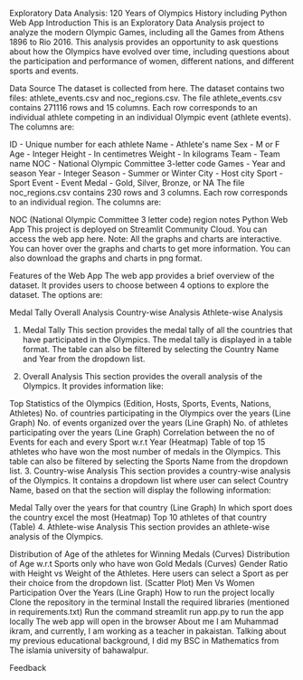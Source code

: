 Exploratory Data Analysis: 120 Years of Olympics History including Python Web App
Introduction
This is an Exploratory Data Analysis project to analyze the modern Olympic Games, including all the Games from Athens 1896 to Rio 2016. This analysis provides an opportunity to ask questions about how the Olympics have evolved over time, including questions about the participation and performance of women, different nations, and different sports and events.

Data Source
The dataset is collected from here. The dataset contains two files: athlete_events.csv and noc_regions.csv.
The file athlete_events.csv contains 271116 rows and 15 columns. Each row corresponds to an individual athlete competing in an individual Olympic event (athlete events). The columns are:

ID - Unique number for each athlete
Name - Athlete's name
Sex - M or F
Age - Integer
Height - In centimetres
Weight - In kilograms
Team - Team name
NOC - National Olympic Committee 3-letter code
Games - Year and season
Year - Integer
Season - Summer or Winter
City - Host city
Sport - Sport
Event - Event
Medal - Gold, Silver, Bronze, or NA
The file noc_regions.csv contains 230 rows and 3 columns. Each row corresponds to an individual region. The columns are:

NOC (National Olympic Committee 3 letter code)
region
notes
Python Web App
This project is deployed on Streamlit Community Cloud. You can access the web app here.
Note: All the graphs and charts are interactive. You can hover over the graphs and charts to get more information. You can also download the graphs and charts in png format.

Features of the Web App
The web app provides a brief overview of the dataset. It provides users to choose between 4 options to explore the dataset. The options are:

Medal Tally
Overall Analysis
Country-wise Analysis
Athlete-wise Analysis
1. Medal Tally
This section provides the medal tally of all the countries that have participated in the Olympics. The medal tally is displayed in a table format. The table can also be filtered by selecting the Country Name and Year from the dropdown list.

2. Overall Analysis
This section provides the overall analysis of the Olympics. It provides information like:

Top Statistics of the Olympics (Edition, Hosts, Sports, Events, Nations, Athletes)
No. of countries participating in the Olympics over the years (Line Graph)
No. of events organized over the years (Line Graph)
No. of athletes participating over the years (Line Graph)
Correlation between the no of Events for each and every Sport w.r.t Year (Heatmap)
Table of top 15 athletes who have won the most number of medals in the Olympics. This table can also be filtered by selecting the Sports Name from the dropdown list.
3. Country-wise Analysis
This section provides a country-wise analysis of the Olympics. It contains a dropdown list where user can select Country Name, based on that the section will display the following information:

Medal Tally over the years for that country (Line Graph)
In which sport does the country excel the most (Heatmap)
Top 10 athletes of that country (Table)
4. Athlete-wise Analysis
This section provides an athlete-wise analysis of the Olympics.

Distribution of Age of the athletes for Winning Medals (Curves)
Distribution of Age w.r.t Sports only who have won Gold Medals (Curves)
Gender Ratio with Height vs Weight of the Athletes. Here users can select a Sport as per their choice from the dropdown list. (Scatter Plot)
Men Vs Women Participation Over the Years (Line Graph)
How to run the project locally
Clone the repository in the terminal
Install the required libraries (mentioned in requirements.txt)
Run the command streamlit run app.py to run the app locally
The web app will open in the browser
About me
I am Muhammad ikram, and currently, I am working as a teacher in pakaistan. Talking about my previous educational background, I did my BSC in Mathematics from The islamia university of bahawalpur.


Feedback
